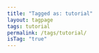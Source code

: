 ```yaml
---
title: "Tagged as: tutorial"
layout: tagpage
tags: tutorial
permalink: /tags/tutorial/
isTag: "true"
---
```

